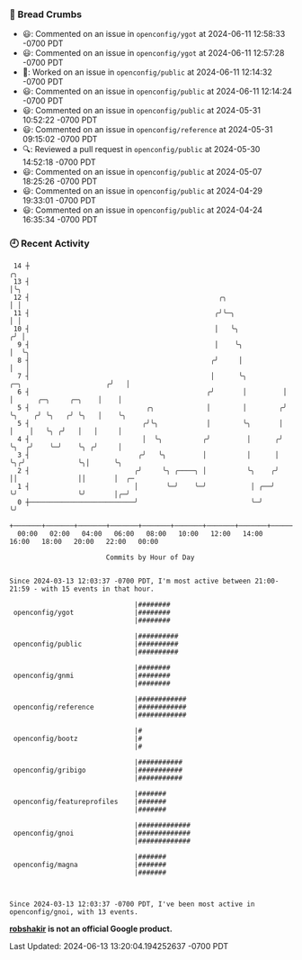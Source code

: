 ### 🍞 Bread Crumbs

 * 😃: Commented on an issue in `openconfig/ygot` at 2024-06-11 12:58:33 -0700 PDT
 * 😃: Commented on an issue in `openconfig/ygot` at 2024-06-11 12:57:28 -0700 PDT
 * 👀: Worked on an issue in `openconfig/public` at 2024-06-11 12:14:32 -0700 PDT
 * 😃: Commented on an issue in `openconfig/public` at 2024-06-11 12:14:24 -0700 PDT
 * 😃: Commented on an issue in `openconfig/public` at 2024-05-31 10:52:22 -0700 PDT
 * 😃: Commented on an issue in `openconfig/reference` at 2024-05-31 09:15:02 -0700 PDT
 * 🔍: Reviewed a pull request in  `openconfig/public` at 2024-05-30 14:52:18 -0700 PDT
 * 😃: Commented on an issue in `openconfig/public` at 2024-05-07 18:25:26 -0700 PDT
 * 😃: Commented on an issue in `openconfig/public` at 2024-04-29 19:33:01 -0700 PDT
 * 😃: Commented on an issue in `openconfig/public` at 2024-04-24 16:35:34 -0700 PDT

### 🕘 Recent Activity
```
 14 ┼                                                                                         ╭╮
 13 ┤                                                                                         │╰╮
 12 ┤                                               ╭╮                                        │ │
 11 ┤                                              ╭╯╰─╮                                      │ │
 10 ┤                                              │   ╰╮                                    ╭╯ │
  9 ┤                                              │    ╰╮                                   │  ╰╮
  8 ┤                                             ╭╯     │                                   │   │
  7 ┤                                             │      ╰╮         ╭─╮                     ╭╯   │
  6 ┤                                            ╭╯       │         │ │      ╭─╮     ╭─╮    │    │
  5 ┤                             ╭╮             │        │        ╭╯ ╰╮    ╭╯ ╰╮   ╭╯ ╰╮   │    ╰╮
  5 ┤                            ╭╯╰╮            │        ╰╮       │   │    │   ╰╮ ╭╯   │   │     │
  4 ┤                            │  ╰╮          ╭╯         │      ╭╯   ╰╮  ╭╯    ╰─╯    ╰╮ ╭╯     │
  3 ┤                           ╭╯   ╰╮         │          │      │     ╰╮╭╯             ╰╮│      ╰╮
  2 ┤                          ╭╯     ╰╮ ╭────╮ │          ╰╮    ╭╯      ││               ││       │  ╭─
  1 ┤                          │       ╰─╯    ╰─╯           │ ╭──╯       ╰╯               ╰╯       │╭─╯
  0 ┼──────────────────────────╯                            ╰─╯                                    ╰╯
    +───────+───────+───────+───────+───────+───────+───────+───────+───────+───────+───────+───────+────
  00:00   02:00   04:00   06:00   08:00   10:00   12:00   14:00   16:00   18:00   20:00   22:00   00:00   

						Commits by Hour of Day


Since 2024-03-13 12:03:37 -0700 PDT, I'm most active between 21:00-21:59 - with 15 events in that hour.

```



```
                               |########
 openconfig/ygot               |########
                               |########

                               |##########
 openconfig/public             |##########
                               |##########

                               |########
 openconfig/gnmi               |########
                               |########

                               |############
 openconfig/reference          |############
                               |############

                               |#
 openconfig/bootz              |#
                               |#

                               |###########
 openconfig/gribigo            |###########
                               |###########

                               |#######
 openconfig/featureprofiles    |#######
                               |#######

                               |#############
 openconfig/gnoi               |#############
                               |#############

                               |#######
 openconfig/magna              |#######
                               |#######



Since 2024-03-13 12:03:37 -0700 PDT, I've been most active in openconfig/gnoi, with 13 events.

```
**[robshakir](mailto:robjs@google.com) is not an official Google product.**  


Last Updated: 2024-06-13 13:20:04.194252637 -0700 PDT
